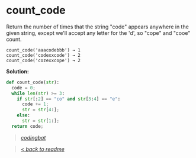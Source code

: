 # count_code

Return the number of times that the string "code" appears anywhere in the given string, except we'll accept any letter for the 'd', so "cope" and "cooe" count.

```
count_code('aaacodebbb') → 1
count_code('codexxcode') → 2
count_code('cozexxcope') → 2
```

**Solution:**

```python
def count_code(str):
  code = 0;
  while len(str) >= 3:
    if str[:2] == "co" and str[3:4] == "e":
      code += 1;
      str = str[4:];
    else:
      str = str[1:];
  return code;
```

> _[codingbat](https://codingbat.com/prob/p186048)_

> [< _back to readme_](/README.md)